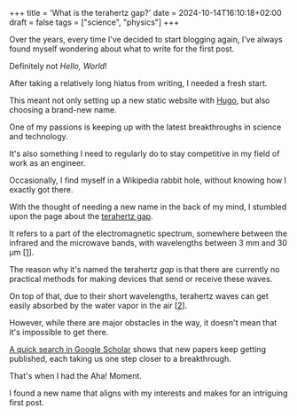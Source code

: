 +++
title = 'What is the terahertz gap?'
date = 2024-10-14T16:10:18+02:00
draft = false
tags = ["science", "physics"]
+++

Over the years, every time I've decided to start blogging again, I've always found myself wondering about what to 
write for the first post.

Definitely not _Hello, World_!

After taking a relatively long hiatus from writing, I needed a fresh start. 

This meant not only setting up a new static website with [Hugo](https://gohugo.io/), but also choosing a brand-new name.

One of my passions is keeping up with the latest breakthroughs in science and technology.

It's also something I need to regularly do to stay competitive in my field of work as an engineer.

Occasionally, I find myself in a Wikipedia rabbit hole, without knowing how I exactly got there.

With the thought of needing a new name in the back of my mind, I stumbled upon the page about the
[terahertz gap][1].

It refers to a part of the electromagnetic spectrum, somewhere between the infrared and the microwave bands, with 
wavelengths between 3 mm and 30 μm [[1]].

The reason why it's named the terahertz _gap_ is that there are currently no practical methods for making devices 
that send or receive these waves.

On top of that, due to their short wavelengths, terahertz waves can get easily absorbed by the water vapor in 
the air [[2]].

However, while there are major obstacles in the way, it doesn't mean that it's impossible to get there.

[A quick search in Google Scholar](https://scholar.google.com/scholar?hl=en&scisbd=1&as_sdt=0%2C5&q=%22terahertz+gap%22) 
shows that new papers keep getting published, each taking us one step closer to a breakthrough.

That's when I had the Aha! Moment. 

I found a new name that aligns with my interests and makes for an intriguing first post.

[1]: https://en.wikipedia.org/wiki/Terahertz_radiation#Terahertz_gap
[2]: https://www.popsci.com/science/terahertz-waves-future-technologies/